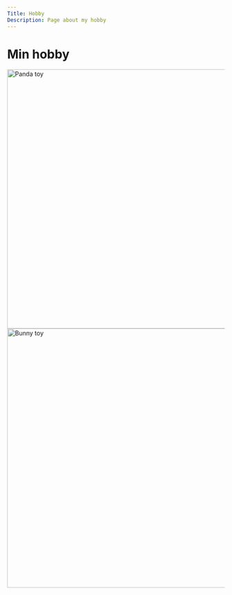 ```yaml
---
Title: Hobby
Description: Page about my hobby
---
```


# Min hobby

<img src="../portfolio/assets/img/panda.jpg" alt="Panda toy" width="600">

<img src="../portfolio/assets/img/bunny.jpg" alt="Bunny toy" width="600">
